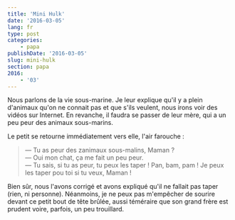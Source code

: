 ```yaml
---
title: 'Mini Hulk'
date: '2016-03-05'
lang: fr
type: post
categories:
    - papa
publishDate: '2016-03-05'
slug: mini-hulk
section: papa
2016:
    - '03'
---
```


Nous parlons de la vie sous-marine. Je leur explique qu'il y a plein d'animaux qu'on ne connait pas et que s'ils veulent, nous irons voir des vidéos sur Internet. En revanche, il faudra se passer de leur mère, qui a un peu peur des animaux sous-marins.

Le petit se retourne immédiatement vers elle, l'air farouche :

> — Tu as peur des zanimaux sous-malins, Maman ?  
> — Oui mon chat, ça me fait un peu peur.  
> — Tu sais, si tu as peur, tu peux les taper ! Pan, bam, pam ! Je peux les taper pou toi si tu veux, Maman !

Bien sûr, nous l'avons corrigé et avons expliqué qu'il ne fallait pas taper (rien, ni personne). Néanmoins, je ne peux pas m'empêcher de sourire devant ce petit bout de tête brûlée, aussi téméraire que son grand frère est prudent voire, parfois, un peu trouillard.
